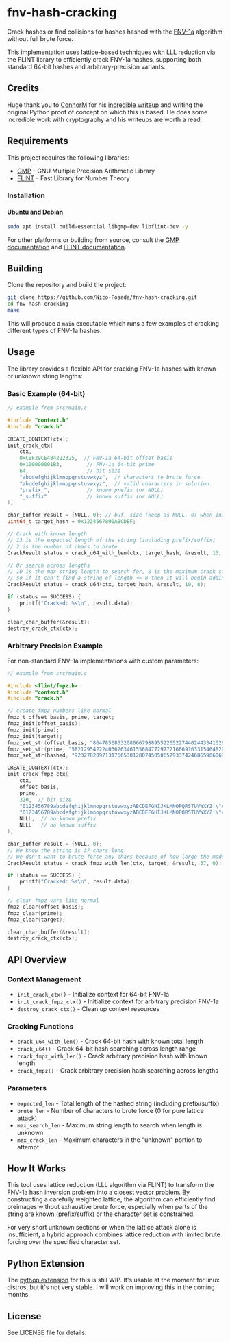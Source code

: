# fnv-hash-cracking

Crack hashes or find collisions for hashes hashed with the [FNV-1a](https://en.wikipedia.org/wiki/Fowler–Noll–Vo_hash_function#FNV-1a_hash) algorithm without full brute force.

This implementation uses lattice-based techniques with LLL reduction via the FLINT library to efficiently crack FNV-1a hashes, supporting both standard 64-bit hashes and arbitrary-precision variants.

## Credits

Huge thank you to [ConnorM](https://connor-mccartney.github.io) for his [incredible writeup](https://connor-mccartney.github.io/cryptography/other/Trying-to-crack-COD-FNV-hashes) and writing the original Python proof of concept on which this is based. He does some incredible work with cryptography and his writeups are worth a read.

## Requirements

This project requires the following libraries:
- [GMP](https://gmplib.org) - GNU Multiple Precision Arithmetic Library
- [FLINT](https://flintlib.org) - Fast Library for Number Theory

### Installation

#### Ubuntu and Debian
```bash
sudo apt install build-essential libgmp-dev libflint-dev -y
```

For other platforms or building from source, consult the [GMP documentation](https://gmplib.org/manual/) and [FLINT documentation](https://flintlib.org/doc/).

## Building

Clone the repository and build the project:

```bash
git clone https://github.com/Nico-Posada/fnv-hash-cracking.git
cd fnv-hash-cracking
make
```

This will produce a `main` executable which runs a few examples of cracking different types of FNV-1a hashes.

## Usage

The library provides a flexible API for cracking FNV-1a hashes with known or unknown string lengths:

### Basic Example (64-bit)

```c
// example from src/main.c

#include "context.h"
#include "crack.h"

CREATE_CONTEXT(ctx);
init_crack_ctx(
    ctx,
    0xCBF29CE484222325,  // FNV-1a 64-bit offset basis
    0x100000001B3,        // FNV-1a 64-bit prime
    64,                   // bit size
    "abcdefghijklmnopqrstuvwxyz",  // characters to brute force
    "abcdefghijklmnopqrstuvwxyz",  // valid characters in solution
    "prefix_",            // known prefix (or NULL)
    "_suffix"             // known suffix (or NULL)
);

char_buffer result = {NULL, 0}; // buf, size (keep as NULL, 0) when initializing
uint64_t target_hash = 0x1234567890ABCDEF;

// Crack with known length
// 13 is the expected length of the string (including prefix/suffix)
// 2 is the number of chars to brute
CrackResult status = crack_u64_with_len(ctx, target_hash, &result, 13, 2);

// Or search across lengths
// 10 is the max string length to search for, 8 is the maximum crack size,
// so if it can't find a string of length <= 8 then it will begin adding brute force to the search
CrackResult status = crack_u64(ctx, target_hash, &result, 10, 8);

if (status == SUCCESS) {
    printf("Cracked: %s\n", result.data);
}

clear_char_buffer(&result);
destroy_crack_ctx(ctx);
```

### Arbitrary Precision Example

For non-standard FNV-1a implementations with custom parameters:

```c
// example from src/main.c

#include <flint/fmpz.h>
#include "context.h"
#include "crack.h"

// create fmpz numbers like normal
fmpz_t offset_basis, prime, target;
fmpz_init(offset_basis);
fmpz_init(prime);
fmpz_init(target);
fmpz_set_str(offset_basis, "86478568332086667988955226522744024433416290808708427009300709942571393030379", 10);
fmpz_set_str(prime, "58212954222403626346155684772977216669103315464820228336508867619615003388891", 10);
fmpz_set_str(hashed, "923278209713176653012807450506579337424686596606979155232335733448961331039798473007051981204278", 10);

CREATE_CONTEXT(ctx);
init_crack_fmpz_ctx(
    ctx,
    offset_basis,
    prime,
    320,  // bit size
    "0123456789abcdefghijklmnopqrstuvwxyzABCDEFGHIJKLMNOPQRSTUVWXYZ!\"#$%&'()*+,-./:;<=>?@[\\]^_`{|}~ ",
    "0123456789abcdefghijklmnopqrstuvwxyzABCDEFGHIJKLMNOPQRSTUVWXYZ!\"#$%&'()*+,-./:;<=>?@[\\]^_`{|}~ ",
    NULL,  // no known prefix
    NULL   // no known suffix
);

char_buffer result = {NULL, 0};
// We know the string is 37 chars long.
// We don't want to brute force any chars because of how large the modulus is (2^320)
CrackResult status = crack_fmpz_with_len(ctx, target, &result, 37, 0);

if (status == SUCCESS) {
    printf("Cracked: %s\n", result.data);
}

// clear fmpz vars like normal
fmpz_clear(offset_basis);
fmpz_clear(prime);
fmpz_clear(target);

clear_char_buffer(&result);
destroy_crack_ctx(ctx);
```

## API Overview

### Context Management
- `init_crack_ctx()` - Initialize context for 64-bit FNV-1a
- `init_crack_fmpz_ctx()` - Initialize context for arbitrary precision FNV-1a
- `destroy_crack_ctx()` - Clean up context resources

### Cracking Functions
- `crack_u64_with_len()` - Crack 64-bit hash with known total length
- `crack_u64()` - Crack 64-bit hash searching across length range
- `crack_fmpz_with_len()` - Crack arbitrary precision hash with known length
- `crack_fmpz()` - Crack arbitrary precision hash searching across lengths

### Parameters
- `expected_len` - Total length of the hashed string (including prefix/suffix)
- `brute_len` - Number of characters to brute force (0 for pure lattice attack)
- `max_search_len` - Maximum string length to search when length is unknown
- `max_crack_len` - Maximum characters in the "unknown" portion to attempt

## How It Works

This tool uses lattice reduction (LLL algorithm via FLINT) to transform the FNV-1a hash inversion problem into a closest vector problem. By constructing a carefully weighted lattice, the algorithm can efficiently find preimages without exhaustive brute force, especially when parts of the string are known (prefix/suffix) or the character set is constrained.

For very short unknown sections or when the lattice attack alone is insufficient, a hybrid approach combines lattice reduction with limited brute forcing over the specified character set.

## Python Extension

The [python extension](./python) for this is still WIP. It's usable at the moment for linux distros, but it's not very stable. I will work on improving this in the coming months.

## License

See LICENSE file for details.
